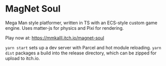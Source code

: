# MagNet Soul

Mega Man style platformer, written in TS with an ECS-style custom game engine.
Uses matter-js for physics and Pixi for rendering.

Play now at: https://mmkalll.itch.io/magnet-soul

`yarn start` sets up a dev server with Parcel and hot module reloading.
`yarn dist` packages a build into the release directory, which can be zipped for upload to itch.io.
